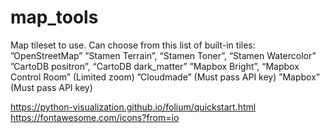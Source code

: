 # map_tools

Map tileset to use. Can choose from this list of built-in tiles:
”OpenStreetMap”
”Stamen Terrain”, “Stamen Toner”, “Stamen Watercolor”
”CartoDB positron”, “CartoDB dark_matter”
”Mapbox Bright”, “Mapbox Control Room” (Limited zoom)
”Cloudmade” (Must pass API key)
”Mapbox” (Must pass API key)

https://python-visualization.github.io/folium/quickstart.html
https://fontawesome.com/icons?from=io
